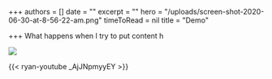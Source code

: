 +++
authors = []
date = ""
excerpt = ""
hero = "/uploads/screen-shot-2020-06-30-at-8-56-22-am.png"
timeToRead = nil
title = "Demo"

+++
What happens when I try to put content h

![](https://res.cloudinary.com/damfsuupo/image/upload/f_auto,c_scale,w_auto:100,dpr_auto/v1593522723/Ryan%20Test/Screen_Shot_2020-06-30_at_8.56.22_AM_y6cfmj.png)

{{< ryan-youtube _AjJNpmyyEY >}}